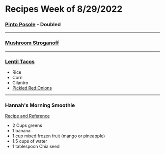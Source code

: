 # Recipes Week of 8/29/2022

### [Pinto Posole](./pintoposole.md) - Doubled

---

### [Mushroom Stroganoff](https://www.gimmesomeoven.com/mushroom-stroganoff/print-recipe/61649/)

---

### [Lentil Tacos](./CauliflowerAndLentilTacos.md)

- Rice 
- Corn 
- Cilantro
- [Pickled Red Onions](./PickedRedOnions.md)

---

### Hannah's Morning Smoothie

[Recipe and Reference](https://joyfoodsunshine.com/green-smoothie/)

- 2 Cups greens
- 1 banana
- 1 cup mixed frozen fruit (mango or pineapple)
- 1.5 cups of water
- 1 tablespoon Chia seed